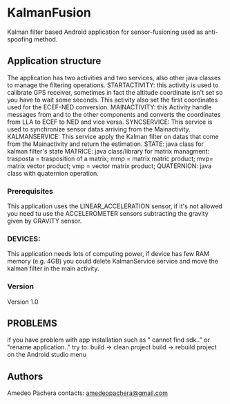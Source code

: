 # KalmanFusion

Kalman filter based Android application for sensor-fusioning used as anti-spoofing method.

## Application structure

The application has two activities and two services, also other java classes to manage the filtering operations.
STARTACTIVITY: this activity is used to calibrate GPS receiver, sometimes in fact the altitude coordinate isn't set so you have to wait some seconds. This activity also set the first coordinates used for the ECEF-NED conversion.
MAINACTIVITY: this Activity handle messages from and to the other components and converts the coordinates from LLA to ECEF to NED and vice versa.
SYNCSERVICE: This service is used to synchronize sensor datas arriving from the Mainactivity. 
KALMANSERVICE: This service apply the Kalman filter on datas that come from the Mainactivity and return the estimation.
STATE:  java class for kalman filter's state
MATRICE: java class/library for matrix managment: trasposta = trasposition of a matrix; mmp = matrix matric product; mvp= matrix vector product; vmp = vector matrix product;
QUATERNION: java class with quaternion operation.

### Prerequisites

This application uses the LINEAR_ACCELERATION sensor, if it's not allowed you need tu use the ACCELEROMETER sensors subtracting the gravity given by GRAVITY sensor.

### DEVICES:

This application needs lots of computing power, if device has few RAM memory (e.g. 4GB) you could delete KalmanService service and move the kalman filter in the main activity.

### Version

Version 1.0

## PROBLEMS

if you have problem with app installation such as " cannot find sdk.." or "rename application.." try to:
build -> clean project
build -> rebuild project
on the Android studio menu

## Authors

Amedeo Pachera 
contacts:
amedeopachera@gmail.com
